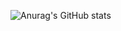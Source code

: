 ![Anurag's GitHub stats](https://github-readme-stats.vercel.app/api?username=xsslize&show_icons=true&theme=radical)
